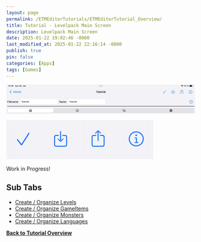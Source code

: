 ```yaml
---
layout: page
permalink: /ETMEditorTutorials/ETMEditorTutorial_Overview/
title: Tutorial - Levelpack Main Screen
description: Levelpack Main Screen
date: 2025-01-22 19:02:46 -0000
last_modified_at: 2025-01-22 22:16:14 -0000
publish: true
pin: false
categories: [Apps]
tags: [Games]
---
```



![Overview](/assets/ETMEditor/Overview.jpg)

![Overview Buttons](/assets/ETMEditor/OverviewIcons.png)

Work in Progress!

## Sub Tabs
- [Create / Organize Levels](/ETMEditorTutorials/ETMEditorTutorial_Overview_Levels)
- [Create / Organize GameItems](/ETMEditorTutorials/ETMEditorTutorial_Overview_Items)
- [Create / Organize Monsters](/ETMEditorTutorials/ETMEditorTutorial_Overview_Monsters)
- [Create / Organize Languages](/ETMEditorTutorials/ETMEditorTutorial_Overview_Languages)

**[Back to Tutorial Overview](/ETMEditorTutorials/ETMEditorTutorials)**

